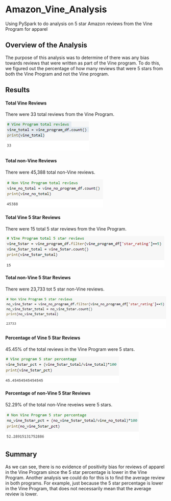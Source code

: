 # Amazon_Vine_Analysis
Using PySpark to do analysis on 5 star Amazon reviews from the Vine Program for apparel

## Overview of the Analysis
The purpose of this analysis was to determine of there was any bias towards reviews that were written as part of the Vine program. To do this, we figured out the percentage of how many reviews that were 5 stars from both the Vine Program and not the Vine program.

## Results
#### Total Vine Reviews
There were 33 total reviews from the Vine Program.

![](Resources/Vine_Reviews.PNG)

#### Total non-Vine Reviews
There were 45,388 total non-Vine reviews.

![](Resources/Non_Vine_Reviews.PNG)

#### Total Vine 5 Star Reviews
There were 15 total 5 star reviews from the Vine Program.

![](Resources/Vine_5Star.PNG)

#### Total non-Vine 5 Star Reviews
There were 23,733 tot 5 star non-Vine reviews.

![](Resources/Non_Vine_5Star.PNG)

#### Percentage of Vine 5 Star Reviews
45.45% of the total reviews in the Vine Program were 5 stars.

![](Resources/Vine_Pct.PNG)

#### Percentage of non-Vine 5 Star Reviews
52.29% of the total non-Vine reveiws were 5 stars.

![](Resources/Non_Vine_Pct.PNG)

## Summary
As we can see, there is no evidence of positivity bias for reviews of apparel in the Vine Program since the 5 star percentage is lower in the Vine Program. Another analysis we could do for this is to find the average review in both programs. For example, just because the 5 star percentage is lower in the Vine Program, that does not necessarily mean that the average review is lower.
